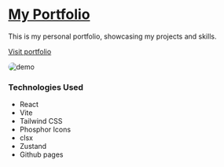 # [My Portfolio](https://meawcafe.github.io/)

This is my personal portfolio, showcasing my projects and skills.

[Visit portfolio](https://meawcafe.github.io/)

<img src="./src/assets/demo.gif" alt="demo" style="border-radius: 10px;">


### Technologies Used

- React
- Vite
- Tailwind CSS
- Phosphor Icons
- clsx
- Zustand
- Github pages
